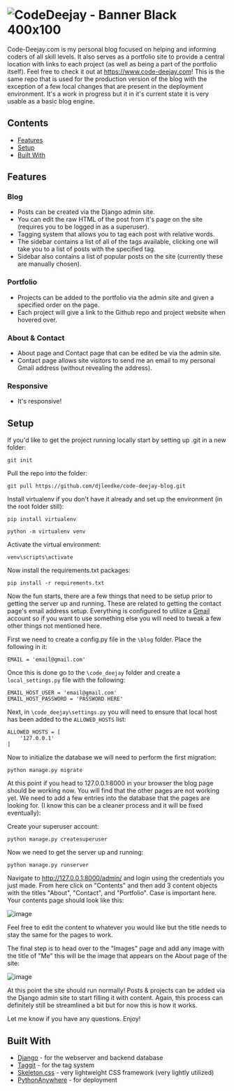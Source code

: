 # ![CodeDeejay - Banner Black 400x100](https://user-images.githubusercontent.com/33850990/89076321-a739ab00-d345-11ea-937c-0e0be5244682.png)

Code-Deejay.com is my personal blog focused on helping and informing coders of all skill levels.  It also serves as a portfolio site to provide a central location with links 
to each project (as well as being a part of the portfolio itself). Feel free to check it out at https://www.code-deejay.com!  This is the same repo that is used for the production version of the blog with the exception of a 
few local changes that are present in the deployment environment.  It's a work in progress but it in it's current state it is very usable as a basic blog engine.

## Contents

- [Features](#features)
- [Setup](#setup)
- [Built With](#built-with)

## Features

### Blog
* Posts can be created via the Django admin site.
* You can edit the raw HTML of the post from it's page on the site (requires you to be logged in as a superuser).
* Tagging system that allows you to tag each post with relative words.
* The sidebar contains a list of all of the tags available, clicking one will take you to a list of posts with the specified tag.
* Sidebar also contains a list of popular posts on the site (currently these are manually chosen).
  
### Portfolio
* Projects can be added to the portfolio via the admin site and given a specified order on the page.
* Each project will give a link to the Github repo and project website when hovered over.

### About & Contact
* About page and Contact page that can be edited be via the admin site.
* Contact page allows site visitors to send me an email to my personal Gmail address (without revealing the address).

### Responsive
* It's responsive!
  
## Setup

If you'd like to get the project running locally start by setting up .git in a new folder:
```
git init
```

Pull the repo into the folder:
```
git pull https://github.com/djleedke/code-deejay-blog.git
```

Install virtualenv if you don't have it already and set up the environment (in the root folder still): 
```
pip install virtualenv
```
```
python -m virtualenv venv
```

Activate the virtual environment:
```
venv\scripts\activate
```

Now install the requirements.txt packages:
```
pip install -r requirements.txt
```

Now the fun starts, there are a few things that need to be setup prior to getting the server up and running.  These are related to getting the contact page's email address setup.  Everything is configured to utilize a [Gmail](https://mail.google.com/) account so if you want to use something else you will need to tweak a few other things not mentioned here.  

First we need to create a config.py file in the ```\blog``` folder.  Place the following in it:
```
EMAIL = 'email@gmail.com'
```

Once this is done go to the ```\code_deejay``` folder and create a ```local_settings.py``` file with the following:
```
EMAIL_HOST_USER = 'email@gmail.com'
EMAIL_HOST_PASSWORD = 'PASSWORD HERE'
```

Next, in ```\code_deejay\settings.py``` you will need to ensure that local host has been added to the ```ALLOWED_HOSTS``` list:
```
ALLOWED_HOSTS = [
    '127.0.0.1'
]
```

Now to initialize the database we will need to perform the first migration:
```
python manage.py migrate
```

At this point if you head to 127.0.0.1:8000 in your browser the blog page should be working now.  You will find that the other pages are not working yet.  We need to add a few entries into the database that the pages are looking for. (I know this can be a cleaner process and it will be fixed eventually):

Create your superuser account:
```
python manage.py createsuperuser
```

Now we need to get the server up and running:
```
python manage.py runserver
```

Navigate to http://127.0.0.1:8000/admin/ and login using the credentials you just made.  From here click on "Contents" and then add 3 content objects with the titles "About", "Contact", and "Portfolio".  Case is important here.  Your contents page should look like this:

![image](https://user-images.githubusercontent.com/33850990/89079274-b0c61180-d34b-11ea-95ca-0a7c22467456.png)

Feel free to edit the content to whatever you would like but the title needs to stay the same for the pages to work.

The final step is to head over to the "Images" page and add any image with the title of "Me" this will be the image that appears on the About page of the site:

![image](https://user-images.githubusercontent.com/33850990/89079461-292cd280-d34c-11ea-8bfa-0ddca59325b6.png)

At this point the site should run normally!  Posts & projects can be added via the Django admin site to start filling it with content.  Again, this process can definitely still be streamlined a bit but for now this is how it works.

Let me know if you have any questions. Enjoy!

## Built With

- [Django](https://www.djangoproject.com/start/overview/) - for the webserver and backend database 
- [Taggit](https://django-taggit.readthedocs.io/en/latest/) - for the tag system
- [Skeleton.css](http://getskeleton.com/) - very lightweight CSS framework (very lightly utilized)
- [PythonAnywhere](https://www.pythonanywhere.com) - for deployment
